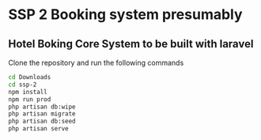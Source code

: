 # SSP 2 Booking system presumably
## Hotel Boking Core System to be built with laravel

Clone the repository and run the following commands

```sh
cd Downloads
cd ssp-2
npm install
npm run prod
php artisan db:wipe
php artisan migrate
php artisan db:seed
php artisan serve
```

